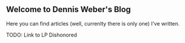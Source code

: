 ## Welcome to Dennis Weber's Blog

Here you can find articles (well, currenlty there is only one) I've written.

TODO: Link to LP Dishonored
